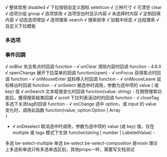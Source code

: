 √ 整体禁用 disabled √ 下拉按钮自定义图标 seletIcon √ 三种尺寸 √ 可清空 clear √ 选项分组 group √ 选项禁用 √ 选项空白时显示内容 √ 未选择时内容 √ 定制回填内容 √ 动态选项增加 √
选项搜索 search √ 搜索排序 √ 加载中状态 √ 远程搜索 √ 自定义下拉模板

### 多选项

### 事件回調

√ onBlur 失去焦点时回调 function - √ onClear 清除内容时回调 function - 4.6.0 √ openChange 展开下拉菜单的回调 function(open)    - √ onFocus
获得焦点时回调 function - √ onMouseEnter 鼠标移入时回调 function - √ onMouseLeave 鼠标移出时回调 function - √ onSelect 被选中时调用，参数为选中项的 value (
或 key) 值 √ onSearch 文本框值变化时回调 function(value: string)    - 在開啓搜索功能后，獲得搜索結果回調 √ scroll 下拉列表滚动时的回调 function - √ closeTag
多选下关闭tag的回调 function - √ onChange 选中 option，或 input 的 value 变化时，调用此函数 function(value, option:Option | Array<Option>)

- √ onDeselect 取消选中时调用，参数为选中项的 value (或 key) 值，仅在 multiple 或 tags 模式下生效 function(string | number | LabeledValue)    -

多选 be-select-multiple 单选 be-select be-select-composition 是mixin 理论上多选和单选只有多选单选区别，其他props一样，需要写文档测试